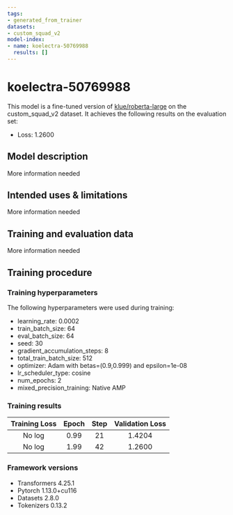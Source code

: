 ```yaml
---
tags:
- generated_from_trainer
datasets:
- custom_squad_v2
model-index:
- name: koelectra-50769988
  results: []
---
```


<!-- This model card has been generated automatically according to the information the Trainer had access to. You
should probably proofread and complete it, then remove this comment. -->

# koelectra-50769988

This model is a fine-tuned version of [klue/roberta-large](https://huggingface.co/klue/roberta-large) on the custom_squad_v2 dataset.
It achieves the following results on the evaluation set:
- Loss: 1.2600

## Model description

More information needed

## Intended uses & limitations

More information needed

## Training and evaluation data

More information needed

## Training procedure

### Training hyperparameters

The following hyperparameters were used during training:
- learning_rate: 0.0002
- train_batch_size: 64
- eval_batch_size: 64
- seed: 30
- gradient_accumulation_steps: 8
- total_train_batch_size: 512
- optimizer: Adam with betas=(0.9,0.999) and epsilon=1e-08
- lr_scheduler_type: cosine
- num_epochs: 2
- mixed_precision_training: Native AMP

### Training results

| Training Loss | Epoch | Step | Validation Loss |
|:-------------:|:-----:|:----:|:---------------:|
| No log        | 0.99  | 21   | 1.4204          |
| No log        | 1.99  | 42   | 1.2600          |


### Framework versions

- Transformers 4.25.1
- Pytorch 1.13.0+cu116
- Datasets 2.8.0
- Tokenizers 0.13.2
